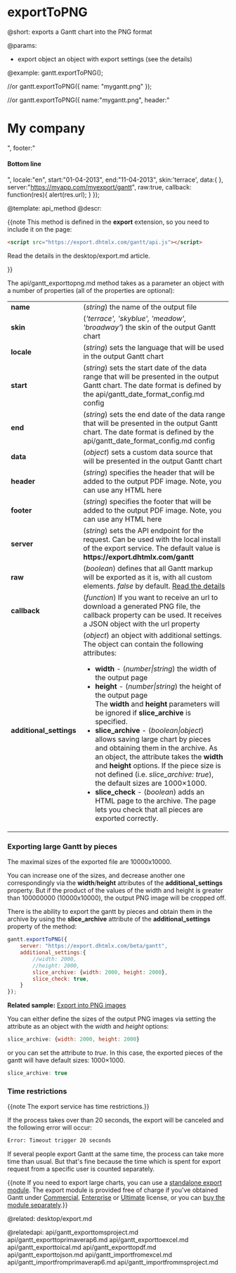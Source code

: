 exportToPNG
=============

@short:
	exports a Gantt chart into the PNG format

@params:

- export		object		an object with export settings (see the details)


@example:
gantt.exportToPNG();

//or
gantt.exportToPNG({
  name: "mygantt.png"
});

//or
gantt.exportToPNG({
    name:"mygantt.png",
    header:"<h1>My company</h1>",
    footer:"<h4>Bottom line</h4>",
    locale:"en",
    start:"01-04-2013",
    end:"11-04-2013",
    skin:'terrace',
    data:{ },
    server:"https://myapp.com/myexport/gantt",
    raw:true,
	callback: function(res){
        alert(res.url);
    }
});

@template:	api_method
@descr:

{{note This method is defined in the **export** extension, so you need to include it on the page:
~~~html
<script src="https://export.dhtmlx.com/gantt/api.js"></script>  
~~~
Read the details in the desktop/export.md article.

}}




The api/gantt_exporttopng.md method takes as a parameter an object with a number of properties (all of the properties are optional):

<table class="webixdoc_links">
	<tbody>
    	<tr>
			<td class="webixdoc_links0"><b>name</b></td>
			<td>(<i>string</i>) the name of the output file</td>
		</tr>
       <tr>
			<td class="webixdoc_links0"><b>skin</b></td>
			<td>(<i>'terrace', 'skyblue', 'meadow', 'broadway'</i>) the skin of the output Gantt chart</td>
		</tr>
        <tr>
			<td class="webixdoc_links0"><b>locale</b></td>
			<td>(<i>string</i>) sets the language that will be used in the output Gantt chart</td>
		</tr>        
        <tr>
			<td class="webixdoc_links0"><b>start</b></td>
			<td>(<i>string</i>) sets the start date of the data range that will be presented in the output Gantt chart. The date format is defined by the api/gantt_date_format_config.md config</td>
		</tr>
        <tr>
			<td class="webixdoc_links0"><b>end</b></td>
			<td>(<i>string</i>) sets the end date of the data range that will be presented in the output Gantt chart. The date format is defined by the api/gantt_date_format_config.md config</td>
		</tr>
        <tr>
			<td class="webixdoc_links0"><b>data</b></td>
			<td>(<i>object</i>) sets a custom data source that will be presented in the output Gantt chart </td>
		</tr>
        <tr>
			<td class="webixdoc_links0"><b>header</b></td>
			<td>(<i>string</i>) specifies the header that will be added to the output PDF image. Note, you can use any HTML here</td>
		</tr>
        <tr>
			<td class="webixdoc_links0"><b>footer</b></td>
			<td>(<i>string</i>) specifies the footer that will be added to the output PDF image. Note, you can use any HTML here</td>
		</tr>
        <tr>
			<td class="webixdoc_links0"><b>server</b></td>
			<td>(<i>string</i>) sets the API endpoint for the request. Can be used with the local install of the export service. The default value is <strong>https://export.dhtmlx.com/gantt</strong></td>
		</tr>
        <tr>
			<td class="webixdoc_links0"><b>raw</b></td>
			<td>(<i>boolean</i>) defines that all Gantt markup will be exported as it is, with all custom elements. <em>false</em> by default. <a href="desktop/export.md#exportingcustommarkupandstyles">Read the details</a> </td>
		</tr>
		<tr>
			<td class="webixdoc_links0"><b>callback</b></td>
			<td>(<i>function</i>) If you want to receive an url to download a generated PNG file, the callback property can be used. It receives a JSON object with the url property</td>
		</tr>
		<tr>
			<td class="webixdoc_links0"><b>additional_settings</b></td>
			<td>(<i>object</i>) an object with additional settings. The object can contain the following attributes:
			<ul>
					<li><b>width</b> - (<i>number|string</i>) the width of the output page</li>
					<li><b>height</b> - (<i>number|string</i>) the height of the output page</li>
					The <b>width</b> and <b>height</b> parameters will be ignored if <b>slice_archive</b> is specified.
					<li><b>slice_archive</b> - (<i>boolean|object</i>) allows saving large chart by pieces and obtaining them in the archive. As an object, the attribute takes the <b>width</b> and <b>height</b> options. 
					If the piece size is not defined (i.e. <i>slice_archive: true</i>), the default sizes are 1000×1000.  </li>
					<li><b>slice_check</b> - (<i>boolean</i>) adds an HTML page to the archive. The page lets you check that all pieces are exported correctly.</li>
				</ul>
			</td>
		</tr>
    </tbody>
</table>

### Exporting large Gantt by pieces

The maximal sizes of the exported file are 10000х10000. 

You can increase one of the sizes, and decrease another one correspondingly via the **width**/**height** attributes of the **additional_settings** property. But if the product of the values of the width and height is greater than 100000000 (10000х10000), the output PNG image will be cropped off. 

There is the ability to export the gantt by pieces and obtain them in the archive by using the **slice_archive** attribute of the **additional_settings** property of the method:

~~~js
gantt.exportToPNG({
    server: "https://export.dhtmlx.com/beta/gantt",
    additional_settings:{
    	//width: 2000,
    	//height: 2000,
      	slice_archive: {width: 2000, height: 2000},
      	slice_check: true,
    }
});
~~~

**Related sample:** [Export into PNG images](https://snippet.dhtmlx.com/5/fc4ac8769)

You can either define the sizes of the output PNG images via setting the attribute as an object with the *width* and *height* options:

~~~js
slice_archive: {width: 2000, height: 2000}
~~~

or you can set the attribute to *true*. In this case, the exported pieces of the gantt will have default sizes: 1000×1000.

~~~js
slice_archive: true
~~~

### Time restrictions

{{note The export service has time restrictions.}}

If the process takes over than 20 seconds, the export will be canceled and the following error will occur:

~~~html
Error: Timeout trigger 20 seconds
~~~

If several people export Gantt at the same time, the process can take more time than usual. But that's fine because the time which is spent for export request from a specific user is counted separately.

{{note If you need to export large charts, you can use a [standalone export module](https://dhtmlx.com/docs/products/dhtmlxGantt/export.shtml). The export module is provided free of charge if you've obtained Gantt under [Commercial](https://dhtmlx.com/docs/products/dhtmlxGantt/#licensing), [Enterprise](https://dhtmlx.com/docs/products/dhtmlxGantt/#licensing) or [Ultimate](https://dhtmlx.com/docs/products/dhtmlxGantt/#licensing) license, or you can [buy the module separately](https://store.payproglobal.com/checkout?currency=USD&products[1][id]=55210).}}

@related:
desktop/export.md


@relatedapi:
api/gantt_exporttomsproject.md
api/gantt_exporttoprimaverap6.md
api/gantt_exporttoexcel.md
api/gantt_exporttoical.md
api/gantt_exporttopdf.md
api/gantt_exporttojson.md
api/gantt_importfromexcel.md
api/gantt_importfromprimaverap6.md
api/gantt_importfrommsproject.md